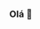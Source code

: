 ### Olá 👋

<!--
  💻 Sou estudante de Engenharia de Computação no CEFET-MG.
  👨‍💻 Tenho conhecimentos bons em Python, C++ e Java.
  🤖 Estou me especializando em Inteligência Artificial.
  🎯 Eu amo programar, por isso faço alguns projetos próprios por hobby, de todo tipo de coisa.
-->
